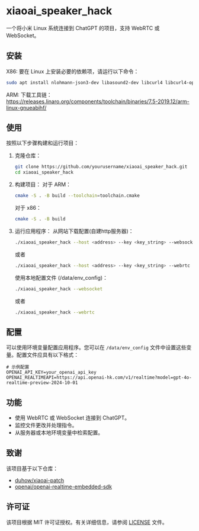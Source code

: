 # xiaoai_speaker_hack

一个将小米 Linux 系统连接到 ChatGPT 的项目，支持 WebRTC 或 WebSocket。

## 安装

X86:
要在 Linux 上安装必要的依赖项，请运行以下命令：

```sh
sudo apt install nlohmann-json3-dev libasound2-dev libcurl4 libcurl4-openssl-dev libopus-dev libwebsockets-dev
```
ARM:
下载工具链：
https://releases.linaro.org/components/toolchain/binaries/7.5-2019.12/arm-linux-gnueabihf/

## 使用

按照以下步骤构建和运行项目：

1. 克隆仓库：
    ```sh
    git clone https://github.com/yourusername/xiaoai_speaker_hack.git
    cd xiaoai_speaker_hack
    ```

2. 构建项目：
    对于 ARM：
    ```sh
    cmake -S . -B build --toolchain=toolchain.cmake
    ```
    对于 x86：
    ```sh
    cmake -S . -B build
    ``` 

3. 运行应用程序：
    从网站下载配置(自建http服务器)：
    ```sh
    ./xiaoai_speaker_hack --host <address> --key <key_string> --websocket
    ```

    或者

    ```sh
    ./xiaoai_speaker_hack --host <address> --key <key_string> --webrtc
    ```

    使用本地配置文件 (/data/env_config)：
    ```sh
    ./xiaoai_speaker_hack --websocket
    ```

    或者

    ```sh
    ./xiaoai_speaker_hack --webrtc
    ```

## 配置

可以使用环境变量配置应用程序。您可以在 `/data/env_config` 文件中设置这些变量。配置文件应具有以下格式：

```
# 示例配置
OPENAI_API_KEY=your_openai_api_key
OPENAI_REALTIMEAPI=https://api.openai-hk.com/v1/realtime?model=gpt-4o-realtime-preview-2024-10-01
```

## 功能

- 使用 WebRTC 或 WebSocket 连接到 ChatGPT。
- 监控文件更改并处理指令。
- 从服务器或本地环境变量中检索配置。

## 致谢

该项目基于以下仓库：

- [duhow/xiaoai-patch](https://github.com/duhow/xiaoai-patch)
- [openai/openai-realtime-embedded-sdk](https://github.com/openai/openai-realtime-embedded-sdk)

## 许可证

该项目根据 MIT 许可证授权。有关详细信息，请参阅 [LICENSE](LICENSE) 文件。
